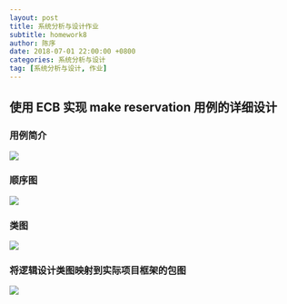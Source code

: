 ```yaml
---
layout: post
title: 系统分析与设计作业
subtitle: homework8
author: 陈序
date: 2018-07-01 22:00:00 +0800
categories: 系统分析与设计
tag: [系统分析与设计, 作业]
---
```


## 使用 ECB 实现 make reservation 用例的详细设计
### 用例简介
![](/img/posts/2018-07-01/ECB-UserCaseDiagram.png)

### 顺序图
![](/img/posts/2018-07-01/ECB-Seq.png)

### 类图
![](/img/posts/2018-07-01/ECB-Classes.png)

### 将逻辑设计类图映射到实际项目框架的包图

![](/img/posts/2018-07-01/ECB-package.png)

